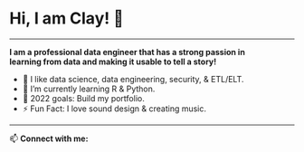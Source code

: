 **<h1>Hi, I am Clay! <span class="wave">👋</span></h1>**

______________

**I am a professional data engineer that has a strong passion in <br>
learning from data and making it usable to tell a story!**

- :test_tube: I like data science, data engineering, security, & ETL/ELT.
- 🌱 I’m currently learning R & Python.
- 📗 2022 goals: Build my portfolio.
- ⚡ Fun Fact: I love sound design & creating music.

_______________

📫 **Connect with me:**

<!---
claydoers/claydoers is a ✨ special ✨ repository because its `README.md` (this file) appears on your GitHub profile.
You can click the Preview link to take a look at your changes.
--->
